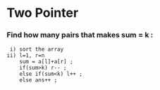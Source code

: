 # Two Pointer

### Find how many pairs that makes sum = k :
     i) sort the array
    ii) l=1, r=n
        sum = a[l]+a[r] ;
        if(sum>k) r-- ;
        else if(sum<k) l++ ;
        else ans++ ;
